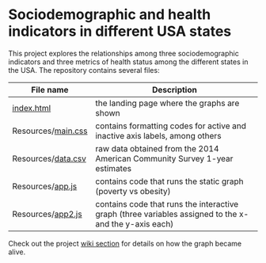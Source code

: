 # Sociodemographic and health indicators in different USA states
This project explores the relationships among three sociodemographic indicators and three metrics of health status among the different states in the USA. The repository contains several files:

|File name|Description|
|---|---|
|[index.html](https://github.com/rochiecuevas/Data_Journalism/blob/master/index.html)|the landing page where the graphs are shown
|Resources/[main.css](https://github.com/rochiecuevas/Data_Journalism/blob/master/Resources/main.css)|contains formatting codes for active and inactive axis labels, among others
|Resources/[data.csv](https://github.com/rochiecuevas/Data_Journalism/blob/master/Resources/data.csv)|raw data obtained from the 2014 American Community Survey 1-year estimates
|Resources/[app.js](https://github.com/rochiecuevas/Data_Journalism/blob/master/Resources/app.js)|contains code that runs the static graph (poverty vs obesity)
|Resources/[app2.js](https://github.com/rochiecuevas/Data_Journalism/blob/master/Resources/app2.js)|contains code that runs the interactive graph (three variables assigned to the x- and the y-axis each)

Check out the project [wiki section](https://github.com/rochiecuevas/Data_Journalism/wiki) for details on how the graph became alive.